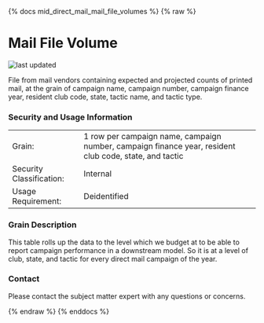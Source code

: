 {% docs mid_direct_mail_mail_file_volumes %}
{% raw %}

# Mail File Volume

![last updated](assets/update_badges/mid_direct_mail_mail_file_volumes.svg)

File from mail vendors containing expected and projected counts of printed mail,
at the grain of campaign name, campaign number, campaign finance year, resident club code, 
state, tactic name, and tactic type.

### Security and Usage Information
|     |     |
| --- | --- |
| Grain:                   | 1 row per campaign name, campaign number, campaign finance year, resident club code, state, and tactic |
| Security Classification: | Internal |
| Usage Requirement:       | Deidentified |

### Grain Description
This table rolls up the data to the level which we budget at to be able to report campaign 
performance in a downstream model. So it is at a level of club, state, and tactic for every direct 
mail campaign of the year.

### Contact
Please contact the subject matter expert with any questions or concerns.

{% endraw %}
{% enddocs %}